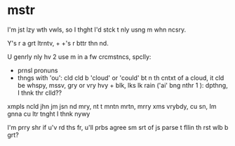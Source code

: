 # mstr
I'm jst lzy wth vwls, so I thght I'd stck t nly usng m whn ncsry.

Y's r a grt ltrntv, + +'s r bttr thn nd.

U genrly nly hv 2 use m in a fw crcmstncs, spclly:
- prnsl pronuns
- thngs with 'ou': cld cld b 'cloud' or 'could' bt n th cntxt of a cloud, it cld be whspy, mssv, gry or vry hvy + blk, lks lk rain ('ai' bng nthr 1 ): dpthng, I thnk thr clld??  

xmpls ncld jhn jm jsn nd mry, nt t mntn mrtn, mrry xms vrybdy, cu sn, Im gnna cu ltr tnght I thnk nywy

I'm prry shr if u'v rd ths fr, u'll prbs agree sm srt of js parse t fllin th rst wlb b grt? 
